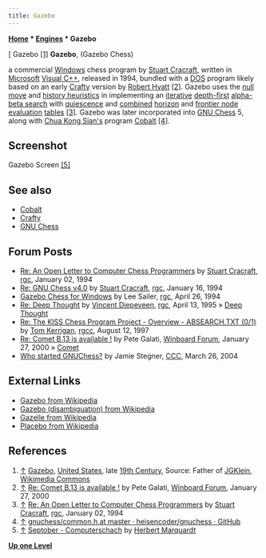 ```yaml
---
title: Gazebo
---
```

**[Home](Home "Home") * [Engines](Engines "Engines") * Gazebo**

\[ Gazebo <a id="cite-note-1" href="#cite-ref-1">[1]</a>
**Gazebo**, (Gazebo Chess)

a commercial [Windows](Windows "Windows") chess program by [Stuart Cracraft](Stuart_Cracraft "Stuart Cracraft"), written in [Microsoft](Microsoft "Microsoft") [Visual C++](Cpp "Cpp"), released in 1994, bundled with a [DOS](MS-DOS "MS-DOS") program likely based on an early [Crafty](Crafty "Crafty") version by [Robert Hyatt](Robert_Hyatt "Robert Hyatt") <a id="cite-note-2" href="#cite-ref-2">[2]</a>.
Gazebo uses the [null move](Null_Move_Pruning "Null Move Pruning") and [history heuristics](History_Heuristic "History Heuristic") in implementing an [iterative](Iterative_Deepening "Iterative Deepening") [depth-first](Depth-First "Depth-First") [alpha-beta search](Alpha-Beta "Alpha-Beta") with [quiescence](Quiescence_Search "Quiescence Search") and [combined](Oracle "Oracle") [horizon](Horizon_Node "Horizon Node") and [frontier node](Frontier_Nodes "Frontier Nodes") [evaluation](Evaluation "Evaluation") [tables](Piece-Square_Tables "Piece-Square Tables") <a id="cite-note-3" href="#cite-ref-3">[3]</a>.
Gazebo was later incorporated into [GNU Chess](GNU_Chess "GNU Chess") 5, along with [Chua Kong Sian's](Chua_Kong_Sian "Chua Kong Sian") program [Cobalt](Cobalt "Cobalt") <a id="cite-note-4" href="#cite-ref-4">[4]</a>.

## Screenshot

[](File:Gazebo.gif)
Gazebo Screen <a id="cite-note-5" href="#cite-ref-5">[5]</a>

## See also

- [Cobalt](Cobalt "Cobalt")
- [Crafty](Crafty "Crafty")
- [GNU Chess](GNU_Chess "GNU Chess")

## Forum Posts

- [Re: An Open Letter to Computer Chess Programmers](https://groups.google.com/d/msg/rec.games.chess/x79Ys8WSc-I/UdoCc_7AYNUJ) by [Stuart Cracraft](Stuart_Cracraft "Stuart Cracraft"), [rgc](Computer_Chess_Forums "Computer Chess Forums"), January 02, 1994
- [Re: GNU Chess v4.0](https://groups.google.com/d/msg/rec.games.chess/Z7lx8jF7Grg/x8UQCYaJJsUJ) by [Stuart Cracraft](Stuart_Cracraft "Stuart Cracraft"), [rgc](Computer_Chess_Forums "Computer Chess Forums"), January 16, 1994
- [Gazebo Chess for Windows](https://groups.google.com/d/msg/rec.games.chess/YA9tUdXHlmk/FvzL3dWEqHcJ) by Lee Sailer, [rgc](Computer_Chess_Forums "Computer Chess Forums"), April 26, 1994
- [Re: Deep Thought](https://groups.google.com/d/msg/rec.games.chess/GV1_Q8voXJg/MRGLYFbUdFwJ) by [Vincent Diepeveen](Vincent_Diepeveen "Vincent Diepeveen"), [rgc](Computer_Chess_Forums "Computer Chess Forums"), April 13, 1995 » [Deep Thought](Deep_Thought "Deep Thought")
- [Re: The KISS Chess Program Project - Overview - ABSEARCH.TXT (0/1)](https://groups.google.com/d/msg/rec.games.chess.computer/Co_7iTrx7rM/5znIOUfvGy4J) by [Tom Kerrigan](Tom_Kerrigan "Tom Kerrigan"), [rgcc](Computer_Chess_Forums "Computer Chess Forums"), August 12, 1997
- [Re: Comet B.13 is available !](http://www.open-aurec.com/wbforum/viewtopic.php?f=18&t=30779&start=2) by Pete Galati, [Winboard Forum](Computer_Chess_Forums "Computer Chess Forums"), January 27, 2000 » [Comet](Comet "Comet")
- [Who started GNUChess?](https://www.stmintz.com/ccc/index.php?id=356855) by Jamie Stegner, [CCC](CCC "CCC"), March 26, 2004

## External Links

- [Gazebo from Wikipedia](https://en.wikipedia.org/wiki/Gazebo)
- [Gazebo (disambiguation) from Wikipedia](<https://en.wikipedia.org/wiki/Gazebo_(disambiguation)>)
- [Gazelle from Wikipedia](https://en.wikipedia.org/wiki/Gazelle)
- [Placebo from Wikipedia](https://en.wikipedia.org/wiki/Placebo)

## References

1. <a id="cite-ref-1" href="#cite-note-1">↑</a> [Gazebo](https://en.wikipedia.org/wiki/Gazebo), [United States](https://en.wikipedia.org/wiki/United_States), late [19th Century](https://en.wikipedia.org/wiki/19th_century), Source: Father of [JGKlein](https://commons.wikimedia.org/wiki/User:JGKlein), [Wikimedia Commons](https://en.wikipedia.org/wiki/Wikimedia_Commons)
1. <a id="cite-ref-2" href="#cite-note-2">↑</a> [Re: Comet B.13 is available !](http://www.open-aurec.com/wbforum/viewtopic.php?f=18&t=30779&start=2) by Pete Galati, [Winboard Forum](Computer_Chess_Forums "Computer Chess Forums"), January 27, 2000
1. <a id="cite-ref-3" href="#cite-note-3">↑</a> [Re: An Open Letter to Computer Chess Programmers](https://groups.google.com/d/msg/rec.games.chess/x79Ys8WSc-I/UdoCc_7AYNUJ) by [Stuart Cracraft](Stuart_Cracraft "Stuart Cracraft"), [rgc](Computer_Chess_Forums "Computer Chess Forums"), January 02, 1994
1. <a id="cite-ref-4" href="#cite-note-4">↑</a> [gnuchess/common.h at master · heisencoder/gnuchess · GitHub](https://github.com/heisencoder/gnuchess/blob/master/src/common.h)
1. <a id="cite-ref-5" href="#cite-note-5">↑</a> [Septober - Computerschach](http://www.septober.de/chess/index.htm) by [Herbert Marquardt](index.php?title=Herbert_Marquardt&action=edit&redlink=1 "Herbert Marquardt (page does not exist)")

**[Up one Level](Engines "Engines")**

